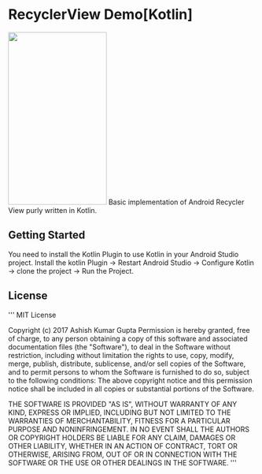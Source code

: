 # RecyclerView Demo[Kotlin]
<img src="https://firebasestorage.googleapis.com/v0/b/chatapp-dfe3c.appspot.com/o/device-2017-09-26-124759.png?alt=media&token=6d4ee206-3441-429a-b887-e45a48907b28" width="200" height="350">
Basic implementation of Android Recycler View purly written in Kotlin.

## Getting Started
You need to install the Kotlin Plugin to use Kotlin in your Android Studio project.
Install the kotlin Plugin -> Restart Android Studio -> Configure Kotlin -> clone the project -> Run the Project.
## License
'''
MIT License

Copyright (c) 2017 Ashish Kumar Gupta
Permission is hereby granted, free of charge, to any person obtaining a copy
of this software and associated documentation files (the "Software"), to deal
in the Software without restriction, including without limitation the rights
to use, copy, modify, merge, publish, distribute, sublicense, and/or sell
copies of the Software, and to permit persons to whom the Software is
furnished to do so, subject to the following conditions:
The above copyright notice and this permission notice shall be included in all
copies or substantial portions of the Software.

THE SOFTWARE IS PROVIDED "AS IS", WITHOUT WARRANTY OF ANY KIND, EXPRESS OR
IMPLIED, INCLUDING BUT NOT LIMITED TO THE WARRANTIES OF MERCHANTABILITY,
FITNESS FOR A PARTICULAR PURPOSE AND NONINFRINGEMENT. IN NO EVENT SHALL THE
AUTHORS OR COPYRIGHT HOLDERS BE LIABLE FOR ANY CLAIM, DAMAGES OR OTHER
LIABILITY, WHETHER IN AN ACTION OF CONTRACT, TORT OR OTHERWISE, ARISING FROM,
OUT OF OR IN CONNECTION WITH THE SOFTWARE OR THE USE OR OTHER DEALINGS IN THE
SOFTWARE.
'''


